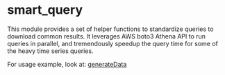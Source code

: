 smart_query
==================

This module provides a set of helper functions to standardize queries to download common results.
It leverages AWS boto3 Athena API to run queries in parallel, and tremendously speedup the query time for some of the
heavy time series queries.

For usage example, look at: [generateData](../data_generation/generateData.py)